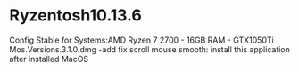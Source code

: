 # Ryzentosh10.13.6
Config Stable for Systems:AMD Ryzen 7 2700 - 16GB RAM - GTX1050Ti
Mos.Versions.3.1.0.dmg -add fix scroll mouse smooth: install this application after installed MacOS 
